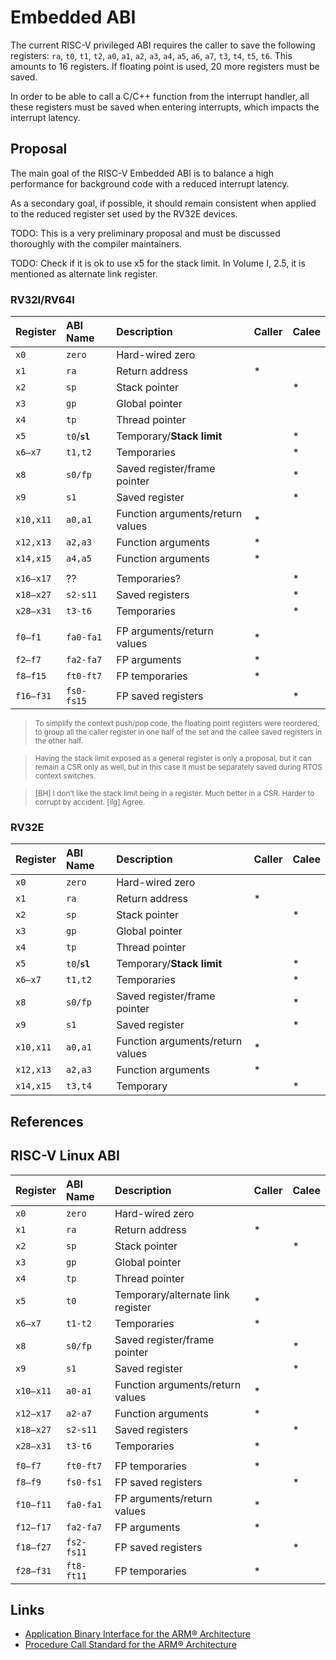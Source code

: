 # Embedded ABI

The current RISC-V privileged ABI requires the caller to save the following registers: 
`ra`, `t0`, `t1`, `t2`, `a0`, `a1`, `a2`, `a3`, `a4`, `a5`, `a6`, `a7`, `t3`, `t4`, 
`t5`, `t6`. This amounts 
to 16 registers. If floating point is used, 20 more registers must be saved.

In order to be able to call a C/C++ function from the interrupt handler, all 
these registers must be saved when entering interrupts, which impacts the
interrupt latency.

## Proposal

The main goal of the RISC-V Embedded ABI is to balance a high performance for background code with a reduced interrupt latency.

As a secondary goal, if possible, it should remain consistent when applied to the reduced register set used by the RV32E devices.

TODO: This is a very preliminary proposal and must be discussed thoroughly with the compiler maintainers.

TODO: Check if it is ok to use x5 for the stack limit. In Volume I, 2.5, it is mentioned as alternate link register.

### RV32I/RV64I

| Register | ABI Name | Description | Caller | Calee |
|:---------|:---------|:------------|--------|-------|
| `x0` | `zero` | Hard-wired zero |  |  |
| `x1` | `ra` | Return address | * |  |
| `x2` | `sp` | Stack pointer |  | * |
| `x3` | `gp` | Global pointer |  |  |
| `x4` | `tp` | Thread pointer |  |  |
| `x5` | `t0`/**`sl`** | Temporary/**Stack limit** |  | * |
| `x6–x7` | `t1,t2` | Temporaries | | * |
| `x8` | `s0/fp` | Saved register/frame pointer |  | * |
| `x9` | `s1` | Saved register |  | * |
| `x10,x11` | `a0,a1` | Function arguments/return values | * |  |
| `x12,x13` | `a2,a3` | Function arguments | * |  |
| `x14,x15` | `a4,a5` | Function arguments | * |  |
|||||
| `x16–x17` | ?? | Temporaries? |  | * |
| `x18–x27` | `s2-s11` | Saved registers |  | * |
| `x28–x31` | `t3-t6` | Temporaries |  | * |
|||||
| `f0–f1` | `fa0-fa1` | FP arguments/return values | * |  |
| `f2–f7` | `fa2-fa7` | FP arguments | * |  |
| `f8–f15` | `ft0-ft7` | FP temporaries | * |  |
| `f16–f31` | `fs0-fs15` | FP saved registers |  | * |

> <sup>To simplify the context push/pop code, 
  the floating point registers were reordered, to group
  all the caller register in one half of the set and the callee 
  saved registers in the other half.</sup>

> <sup>Having the stack limit exposed as a general register
  is only a proposal, but 
  it can remain a CSR only as well, but in this case it must be 
  separately
  saved during RTOS context switches.</sup>
  
> <sup>[BH] I don’t like the stack limit being in a register.
  Much better in a CSR. Harder to corrupt by accident.
  [ilg] Agree.</sup>

### RV32E

| Register | ABI Name | Description | Caller | Calee |
|:---------|:---------|:------------|--------|-------|
| `x0` | `zero` | Hard-wired zero |  |  |
| `x1` | `ra` | Return address | * |  |
| `x2` | `sp` | Stack pointer |  | * |
| `x3` | `gp` | Global pointer |  |  |
| `x4` | `tp` | Thread pointer |  |  |
| `x5` | `t0`/**`sl`** | Temporary/**Stack limit** |  | * |
| `x6–x7` | `t1,t2` | Temporaries |  | * |
| `x8` | `s0/fp` | Saved register/frame pointer |  | * |
| `x9` | `s1` | Saved register |  | * |
| `x10,x11` | `a0,a1` | Function arguments/return values | * |  |
| `x12,x13` | `a2,a3` | Function arguments | * |  |
| `x14,x15` | `t3,t4` | Temporary | | * |

## References

## RISC-V Linux ABI

| Register | ABI Name | Description | Caller | Calee |
|:---------|:---------|:------------|--------|-------|
| `x0` | `zero` | Hard-wired zero |  |  |
| `x1` | `ra` | Return address | * |  |
| `x2` | `sp` | Stack pointer |  | * |
| `x3` | `gp` | Global pointer |  |  |
| `x4` | `tp` | Thread pointer |  |  |
| `x5` | `t0` | Temporary/alternate link register | * |  |
| `x6–x7` | `t1-t2` | Temporaries | * |  |
| `x8` | `s0/fp` | Saved register/frame pointer |  | * |
| `x9` | `s1` | Saved register |  | * |
| `x10–x11` | `a0-a1` | Function arguments/return values | * |  |
| `x12–x17` | `a2-a7` | Function arguments | * |  |
| `x18–x27` | `s2-s11` | Saved registers |  | * |
| `x28–x31` | `t3-t6` | Temporaries | * |  |
|||||
| `f0–f7` | `ft0-ft7` | FP temporaries | * |  |
| `f8–f9` | `fs0-fs1` | FP saved registers |  | * |
| `f10–f11` | `fa0-fa1` | FP arguments/return values | * |  |
| `f12–f17` | `fa2-fa7` | FP arguments | * |  |
| `f18–f27` | `fs2-fs11` | FP saved registers |  | * |
| `f28–f31` | `ft8-ft11` | FP temporaries | * |  |

## Links

- [Application Binary Interface for
the ARM® Architecture](http://infocenter.arm.com/help/topic/com.arm.doc.ihi0036b/IHI0036B_bsabi.pdf)
- [Procedure Call Standard for the ARM® Architecture](http://infocenter.arm.com/help/topic/com.arm.doc.ihi0042f/IHI0042F_aapcs.pdf)
